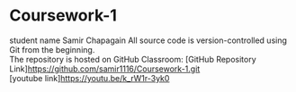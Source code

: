 # Coursework-1
student name Samir Chapagain
All source code is version-controlled using Git from the beginning.  
The repository is hosted on GitHub Classroom:
[GitHub Repository Link]https://github.com/samir1116/Coursework-1.git
[youtube link]https://youtu.be/k_rW1r-3yk0
